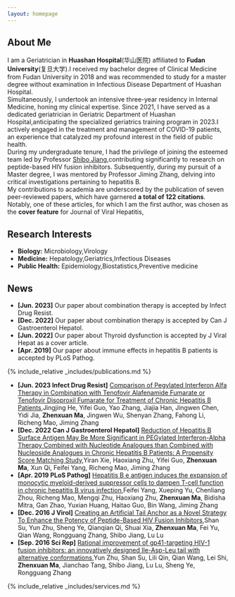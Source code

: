 ```yaml
---
layout: homepage
---
```


## About Me

I am a Geriatrician in **Huashan Hospital**(华山医院) affiliated to **Fudan University**(复旦大学).I received my bachelor degree of Clinical Medicine from Fudan University in 2018 and was recommended to study for a master degree without examination in Infectious Disease Department of Huashan Hospital.  
Simultaneously, I undertook an intensive three-year residency in Internal Medicine, honing my clinical expertise. Since 2021, I have served as a dedicated geriatrician in Geriatric Department of Huashan Hospital,anticipating the specialized geriatrics training program in 2023.I actively engaged in the treatment and management of COVID-19 patients, an experience that catalyzed my profound interest in the field of public health.  
During my undergraduate tenure, I had the privilege of joining the esteemed team led by Professor [Shibo Jiang](https://scholar.google.com.hk/citations?user=5GMHISsAAAAJ),contributing significantly to research on peptide-based HIV fusion inhibitors. Subsequently, during my pursuit of a Master degree, I was mentored by Professor Jiming Zhang, delving into critical investigations pertaining to hepatitis B.  
My contributions to academia are underscored by the publication of seven peer-reviewed papers, which have garnered **a total of 122 citations**. Notably, one of these articles, for which I am the first author, was chosen as the **cover feature** for Journal of Viral Hepatitis,

## Research Interests

- **Biology:** Microbiology,Virology
- **Medicine:** Hepatology,Geriatrics,Infectious Diseases
- **Public Health:** Epidemiology,Biostatistics,Preventive medicine

## News

- **[Jun. 2023]** Our paper about combination therapy is accepted by Infect Drug Resist.
- **[Dec. 2022]** Our paper about combination therapy is accepted by Can J Gastroenterol Hepatol.
- **[Jun. 2022]** Our paper about Thyroid dysfunction is accepted by J Viral Hepat as a cover article.
- **[Apr. 2019]** Our paper about immune effects in hepatitis B patients is accepted by PLoS Pathog.

{% include_relative _includes/publications.md %}
- **[Jun. 2023 Infect Drug Resist]** [Comparison of Pegylated Interferon Alfa Therapy in Combination with Tenofovir Alafenamide Fumarate or Tenofovir Disoproxil Fumarate for Treatment of Chronic Hepatitis B Patients](https://pubmed.ncbi.nlm.nih.gov/37361938),Jingjing He, Yifei Guo, Yao Zhang, Jiajia Han, Jingwen Chen, Yidi Jia, **Zhenxuan Ma**, Jingwen Wu, Shenyan Zhang, Fahong Li, Richeng Mao, Jiming Zhang
- **[Dec. 2022 Can J Gastroenterol Hepatol]** [Reduction of Hepatitis B Surface Antigen May Be More Significant in PEGylated Interferon-Alpha Therapy Combined with Nucleotide Analogues than Combined with Nucleoside Analogues in Chronic Hepatitis B Patients: A Propensity Score Matching Study](https://pubmed.ncbi.nlm.nih.gov/36531834),Yiran Xie, Haoxiang Zhu, Yifei Guo, **Zhenxuan Ma**, Xun Qi, Feifei Yang, Richeng Mao, Jiming Zhang
- **[Apr. 2019 PLoS Pathog]** [Hepatitis B e antigen induces the expansion of monocytic myeloid-derived suppressor cells to dampen T-cell function in chronic hepatitis B virus infection](https://pubmed.ncbi.nlm.nih.gov/30998767),Feifei Yang, Xueping Yu, Chenliang Zhou, Richeng Mao, Mengqi Zhu, Haoxiang Zhu, **Zhenxuan Ma**, Bidisha Mitra, Gan Zhao, Yuxian Huang, Haitao Guo, Bin Wang, Jiming Zhang
- **[Dec. 2016 J Virol]** [Creating an Artificial Tail Anchor as a Novel Strategy To Enhance the Potency of Peptide-Based HIV Fusion Inhibitors](https://pubmed.ncbi.nlm.nih.gov/27795416),Shan Su, Yun Zhu, Sheng Ye, Qianqian Qi, Shuai Xia, **Zhenxuan Ma**, Fei Yu, Qian Wang, Rongguang Zhang, Shibo Jiang, Lu Lu
- **[Sep. 2016 Sci Rep]** [Rational improvement of gp41-targeting HIV-1 fusion inhibitors: an innovatively designed Ile-Asp-Leu tail with alternative conformations](https://pubmed.ncbi.nlm.nih.gov/27666394/),Yun Zhu, Shan Su, Lili Qin, Qian Wang, Lei Shi, **Zhenxuan Ma**, Jianchao Tang, Shibo Jiang, Lu Lu, Sheng Ye, Rongguang Zhang

{% include_relative _includes/services.md %}

